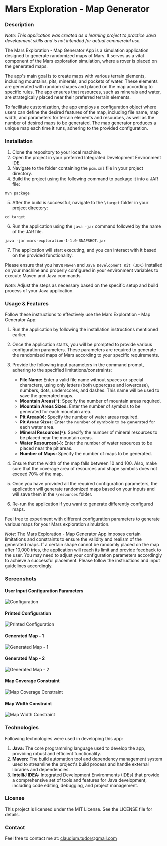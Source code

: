 

# Mars Exploration - Map Generator #

### Description ###

_Note: This application was created as a learning project to practice Java development skills and is not intended for actual commercial use._

The Mars Exploration - Map Generator App is a simulation application designed to generate randomized maps of Mars. It serves as a vital component of the Mars exploration simulation, where a rover is placed on the generated maps.

The app's main goal is to create maps with various terrain elements, including mountains, pits, minerals, and pockets of water. These elements are generated with random shapes and placed on the map according to specific rules. The app ensures that resources, such as minerals and water, are strategically placed near their preferred terrain elements.

To facilitate customization, the app employs a configuration object where users can define the desired features of the map, including file name, map width, and parameters for terrain elements and resources, as well as the number of desired maps to be generated. The map generator produces a unique map each time it runs, adhering to the provided configuration.

### Installation ###

1. Clone the repository to your local machine.
2. Open the project in your preferred Integrated Development Environment IDE.
3. Navigate to the folder containing the `pom.xml` file in your project directory.
4. Build the project using the following command to package it into a JAR file:

```mvn package```

5. After the build is successful, navigate to the `\target` folder in your project directory:

```cd target```

6. Run the application using the `java -jar` command followed by the name of the JAR file. 

```java -jar mars-exploration-1-1.0-SNAPSHOT.jar```

7. The application will start executing, and you can interact with it based on the provided functionality.

Please ensure that you have `Maven` and `Java Development Kit (JDK)` installed on your machine and properly configured in your environment variables to execute Maven and Java commands.

_Note:_ Adjust the steps as necessary based on the specific setup and build process of your Java application.


### Usage & Features ###

Follow these instructions to effectively use the Mars Exploration - Map Generator App:

1. Run the application by following the installation instructions mentioned earlier.
2. Once the application starts, you will be prompted to provide various configuration parameters. These parameters are required to generate the randomized maps of Mars according to your specific requirements.
3. Provide the following input parameters in the command prompt, adhering to the specified limitations/constraints:

   * **File Name:** Enter a valid file name without spaces or special characters, using only letters (both uppercase and lowercase), numbers, dots, underscores, and dashes. This name will be used to save the generated maps.
   * **Mountain Areas(`^`):** Specify the number of mountain areas required.
   * **Mountain Areas Sizes:** Enter the number of symbols to be generated for each mountain area.
   * **Pit Areas(`#`):** Specify the number of water areas required.
   * **Pit Areas Sizes:** Enter the number of symbols to be generated for each water area.
   * **Mineral Resources(`*`):** Specify the number of mineral resources to be placed near the mountain areas.
   * **Water Resources(`~`):** Enter the number of water resources to be placed near the pit areas.
   * **Number of Maps:** Specify the number of maps to be generated.

4. Ensure that the width of the map falls between 10 and 100. Also, make sure that the coverage area of resources and shape symbols does not exceed 70% of the map.
5. Once you have provided all the required configuration parameters, the application will generate randomized maps based on your inputs and will save them in the `\resources` folder.
6. Re-run the application if you want to generate differently configured maps.

Feel free to experiment with different configuration parameters to generate various maps for your Mars exploration simulation.

_Note:_ The Mars Exploration - Map Generator App imposes certain limitations and constraints to ensure the validity and realism of the generated maps. If a certain shape cannot be randomly placed on the map after 10,000 tries, the application will reach its limit and provide feedback to the user. You may need to adjust your configuration parameters accordingly to achieve a successful placement. Please follow the instructions and input guidelines accordingly.


### Screenshots ###


#### User Input Configuration Parameters ####

![Configuration](https://i.imgur.com/ylTc7cp.png)

#### Printed Configuration ####

![Printed Configuration](https://i.imgur.com/03rrwC3.png)

#### Generated Map - 1 ####

![Generated Map - 1](https://i.imgur.com/47u6D6i.png)

#### Generated Map - 2 ####

![Generated Map - 2](https://i.imgur.com/DiPosyo.png)

#### Map Coverage Constraint ####

![Map Coverage Constraint](https://i.imgur.com/oJZ3OZZ.png)

#### Map Width Constraint ####

![Map Width Constraint](https://i.imgur.com/JyxhlVC.png)


### Technologies ###

Following technologies were used in developing this app:

1. **Java:** The core programming language used to develop the app, providing robust and efficient functionality.
2. **Maven:** The build automation tool and dependency management system used to streamline the project's build process and handle external libraries and dependencies.
3. **IntelliJ IDEA:** Integrated Development Environments (IDEs) that provide a comprehensive set of tools and features for Java development, including code editing, debugging, and project management.


### License

This project is licensed under the MIT License. See the LICENSE file for details.


### Contact ### 

Feel free to contact me at: [claudium.tudor@gmail.com](claudium.tudor@gmail.com)